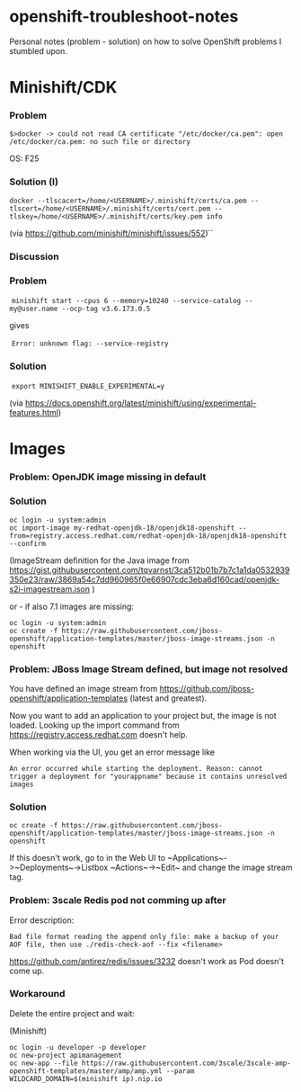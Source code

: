 # openshift-troubleshoot-notes
Personal notes (problem - solution) on how to solve OpenShift problems I stumbled upon.

# Minishift/CDK

### Problem

  `$>docker -> could not read CA certificate "/etc/docker/ca.pem": open /etc/docker/ca.pem: no such file or directory`

OS: F25

### Solution (I)

  `docker --tlscacert=/home/<USERNAME>/.minishift/certs/ca.pem --tlscert=/home/<USERNAME>/.minishift/certs/cert.pem --tlskey=/home/<USERNAME>/.minishift/certs/key.pem info`

(via https://github.com/minishift/minishift/issues/552)``

### Discussion




### Problem

  `minishift start --cpus 6 --memory=10240 --service-catalog --my@user.name --ocp-tag v3.6.173.0.5`

gives

  `Error: unknown flag: --service-registry`

### Solution

  `export MINISHIFT_ENABLE_EXPERIMENTAL=y`

(via https://docs.openshift.org/latest/minishift/using/experimental-features.html)

# Images

### Problem: OpenJDK image missing in default

### Solution

  ```
  oc login -u system:admin
  oc import-image my-redhat-openjdk-18/openjdk18-openshift --from=registry.access.redhat.com/redhat-openjdk-18/openjdk18-openshift --confirm
  ```

(ImageStream definition for the Java image from https://gist.githubusercontent.com/tqvarnst/3ca512b01b7b7c1a1da0532939350e23/raw/3869a54c7dd960965f0e66907cdc3eba6d160cad/openjdk-s2i-imagestream.json )

or - if also 7.1 images are missing:
  
  ```
  oc login -u system:admin
  oc create -f https://raw.githubusercontent.com/jboss-openshift/application-templates/master/jboss-image-streams.json -n openshift
 ```
 
### Problem: JBoss Image Stream defined, but image not resolved
 
You have defined an image stream from https://github.com/jboss-openshift/application-templates (latest and greatest).
 
Now you want to add an application to your project but, the image is not loaded. Looking up the import command from https://registry.access.redhat.com doesn't help.

When working via the UI, you get an error message like

```
An error occurred while starting the deployment. Reason: cannot trigger a deployment for "yourappname" because it contains unresolved images
```

### Solution
 
  ```
  oc create -f https://raw.githubusercontent.com/jboss-openshift/application-templates/master/jboss-image-streams.json -n openshift
  ```
If this doesn't work, go to in the Web UI to ~Applications~->~Deployments~->Listbox ~Actions~->~Edit~ and change the image stream tag.

### Problem: 3scale Redis pod not comming up after 

Error description:

  `Bad file format reading the append only file: make a backup of your AOF file, then use ./redis-check-aof --fix <filename>`

https://github.com/antirez/redis/issues/3232 doesn't work as Pod doesn't come up.


### Workaround

Delete the entire project and wait:

(Minishift)

    
    oc login -u developer -p developer
    oc new-project apimanagement
    oc new-app --file https://raw.githubusercontent.com/3scale/3scale-amp-openshift-templates/master/amp/amp.yml --param WILDCARD_DOMAIN=$(minishift ip).nip.io
    
